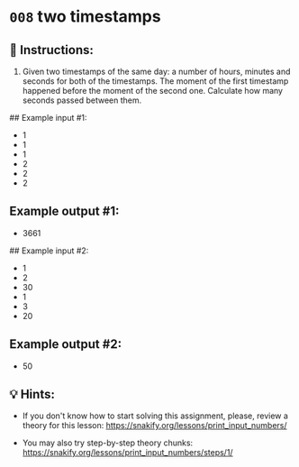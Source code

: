 # `008` two timestamps

## 📝 Instructions:

1. Given two timestamps of the same day: a number of hours, minutes and seconds for both of the timestamps.  The moment of the first timestamp happened before the moment of the second one.  Calculate how many seconds passed between them.

## Example input #1:

+ 1
+ 1
+ 1
+ 2
+ 2
+ 2

## Example output #1:

+ 3661

## Example input #2:

+ 1
+ 2
+ 30
+ 1
+ 3
+ 20

## Example output #2:

+ 50

## 💡 Hints:

+ If you don't know how to start solving this assignment, please, review a theory for this lesson: https://snakify.org/lessons/print_input_numbers/

+ You may also try step-by-step theory chunks: https://snakify.org/lessons/print_input_numbers/steps/1/
